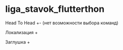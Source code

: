 # liga_stavok_flutterthon
 Head To Head +- (нет возможности выбора команд)

 Локализация +

 Заглушка +